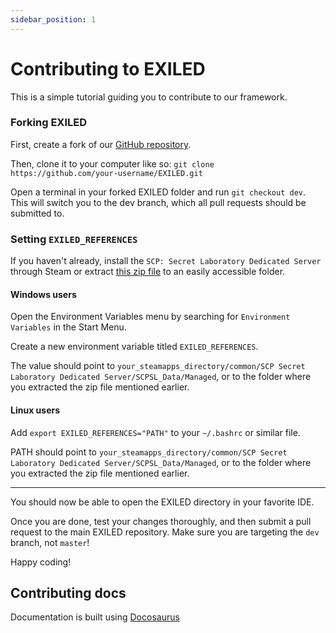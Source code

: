 ```yaml
---
sidebar_position: 1
---
```

# Contributing to EXILED

This is a simple tutorial guiding you to contribute to our framework.

### Forking EXILED
First, create a fork of our [GitHub repository](https://github.com/Exiled-Team/EXILED).

Then, clone it to your computer like so: `git clone https://github.com/your-username/EXILED.git`

Open a terminal in your forked EXILED folder and run ```git checkout dev```. This will switch you to the dev branch, which all pull requests should be submitted to.

### Setting `EXILED_REFERENCES`

If you haven't already, install the `SCP: Secret Laboratory Dedicated Server` through Steam or extract [this zip file](https://exiled.host/build_deps/References.zip) to an easily accessible folder.

#### Windows users
Open the Environment Variables menu by searching for `Environment Variables` in the Start Menu.

Create a new environment variable titled `EXILED_REFERENCES`.

The value should point to `your_steamapps_directory/common/SCP Secret Laboratory Dedicated Server/SCPSL_Data/Managed`, or to the folder where you extracted the zip file mentioned earlier.

#### Linux users
Add `export EXILED_REFERENCES="PATH"` to your `~/.bashrc` or similar file.

PATH should point to `your_steamapps_directory/common/SCP Secret Laboratory Dedicated Server/SCPSL_Data/Managed`, or to the folder where you extracted the zip file mentioned earlier.

---

You should now be able to open the EXILED directory in your favorite IDE.


Once you are done, test your changes thoroughly, and then submit a pull request to the main EXILED repository. Make sure you are targeting the `dev` branch, not `master`!

Happy coding!

## Contributing docs
Documentation is built using [Docosaurus](https://docusaurus.io/docs)